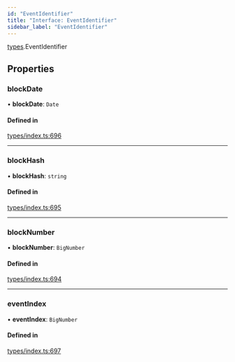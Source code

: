 ```yaml
---
id: "EventIdentifier"
title: "Interface: EventIdentifier"
sidebar_label: "EventIdentifier"
---
```


[types](../../../modules/Types/Types.md).EventIdentifier

## Properties

### blockDate

• **blockDate**: `Date`

#### Defined in

[types/index.ts:696](https://github.com/PolymeshAssociation/polymesh-sdk/blob/91c2d2d8/src/types/index.ts#L696)

___

### blockHash

• **blockHash**: `string`

#### Defined in

[types/index.ts:695](https://github.com/PolymeshAssociation/polymesh-sdk/blob/91c2d2d8/src/types/index.ts#L695)

___

### blockNumber

• **blockNumber**: `BigNumber`

#### Defined in

[types/index.ts:694](https://github.com/PolymeshAssociation/polymesh-sdk/blob/91c2d2d8/src/types/index.ts#L694)

___

### eventIndex

• **eventIndex**: `BigNumber`

#### Defined in

[types/index.ts:697](https://github.com/PolymeshAssociation/polymesh-sdk/blob/91c2d2d8/src/types/index.ts#L697)
